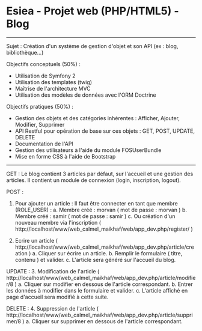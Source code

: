 Esiea - Projet web (PHP/HTML5) - Blog
=======================================

-------

Sujet : Création d'un système de gestion d'objet et son API (ex : blog, bibliothèque...)

Objectifs conceptuels (50%) :
- Utilisation de Symfony 2
- Utilisation des templates (twig)
- Maîtrise de l'architecture MVC
- Utilisation des modèles de données avec l'ORM Doctrine

Objectifs pratiques (50%) :
- Gestion des objets et des catégories inhérentes : Afficher, Ajouter, Modifier, Supprimer
- API Restful pour opération de base sur ces objets : GET, POST, UPDATE, DELETE
- Documentation de l'API
- Gestion des utilisateurs à l'aide du module FOSUserBundle
- Mise en forme CSS à l'aide de Bootstrap

-------

GET : Le blog contient 3 articles par défaut, sur l'accueil 
et une gestion des articles.
Il contient un module de connexion (login, inscription, logout).

POST :
1. Pour ajouter un article :
	Il faut être connecter en tant que membre (ROLE_USER) :
		a. Membre créé : morvan ( mot de passe : morvan )
		b. Membre créé : samir ( mot de passe : samir )
		c. Ou création d'un nouveau membre via l'inscription ( http://localhost/www/web_calmel_maikhaf/web/app_dev.php/register/ )

2. Ecrire un article ( http://localhost/www/web_calmel_maikhaf/web/app_dev.php/article/creation )
	a. Cliquer sur écrire un article.
	b. Remplir le formulaire ( titre, contenu ) et valider.
	c. L'article sera généré sur l'accueil du blog.

UPDATE :
3. Modification de l'article ( http://localhost/www/web_calmel_maikhaf/web/app_dev.php/article/modifier/8 )
	a. Cliquer sur modifier en dessous de l'article correspondant.
	b. Entrer les données à modifier dans le formulaire et valider.
	c. L'article affiché en page d'accueil sera modifié à cette suite.

DELETE :
4. Suppression de l'article ( http://localhost/www/web_calmel_maikhaf/web/app_dev.php/article/supprimer/8 )
	a. Cliquer sur supprimer en dessous de l'article correspondant.